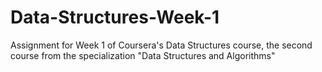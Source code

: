 # Data-Structures-Week-1
Assignment for Week 1 of Coursera's Data Structures course, the second course from the specialization "Data Structures and Algorithms"

